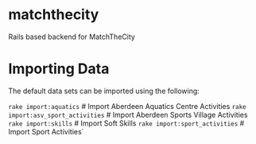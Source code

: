 matchthecity
============

Rails based backend for MatchTheCity

Importing Data
===

The default data sets can be imported using the following:

`rake import:aquatics`                    # Import Aberdeen Aquatics Centre Activities
`rake import:asv_sport_activities`        # Import Aberdeen Sports Village Activities
`rake import:skills`                      # Import Soft Skills
`rake import:sport_activities`            # Import Sport Activities`